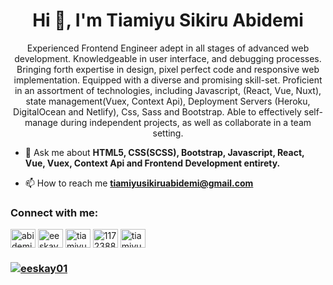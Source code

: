 <h1 align="center">Hi 👋, I'm Tiamiyu Sikiru Abidemi</h1>
<p align="center">Experienced Frontend Engineer adept in all stages of advanced web development. Knowledgeable in user interface, and debugging processes. Bringing forth expertise in design, pixel perfect code and responsive web implementation. Equipped with a diverse and promising skill-set. Proficient in an assortment of technologies, including Javascript, (React, Vue, Nuxt), state management(Vuex, Context Api), Deployment Servers (Heroku, DigitalOcean and Netlify), Css, Sass and Bootstrap. Able to effectively self-manage during independent projects, as well as collaborate in a team setting.</p>

- 💬 Ask me about **HTML5, CSS(SCSS), Bootstrap, Javascript, React, Vue, Vuex, Context Api and Frontend Development entirety.**

- 📫 How to reach me **tiamiyusikiruabidemi@gmail.com**

<h3 align="left">Connect with me:</h3>
<p align="left">
<a href="https://dev.to/abidemit" target="blank"><img align="center" src="https://raw.githubusercontent.com/rahuldkjain/github-profile-readme-generator/master/src/images/icons/Social/devto.svg" alt="abidemit" height="30" width="40" /></a>
<a href="https://twitter.com/eeskay01" target="blank"><img align="center" src="https://raw.githubusercontent.com/rahuldkjain/github-profile-readme-generator/master/src/images/icons/Social/twitter.svg" alt="eeskay01" height="30" width="40" /></a>
<a href="https://linkedin.com/in/tiamiyu-sikiru-abidemi" target="blank"><img align="center" src="https://raw.githubusercontent.com/rahuldkjain/github-profile-readme-generator/master/src/images/icons/Social/linked-in-alt.svg" alt="tiamiyu-sikiru-abidemi" height="30" width="40" /></a>
<a href="https://stackoverflow.com/users/11723888" target="blank"><img align="center" src="https://raw.githubusercontent.com/rahuldkjain/github-profile-readme-generator/master/src/images/icons/Social/stack-overflow.svg" alt="11723888" height="30" width="40" /></a>
<a href="https://fb.com/tiamiyusikiruabidemi" target="blank"><img align="center" src="https://raw.githubusercontent.com/rahuldkjain/github-profile-readme-generator/master/src/images/icons/Social/facebook.svg" alt="tiamiyusikiruabidemi" height="30" width="40" /></a>
</p>

<h3 align="left"> <a href="https://twitter.com/eeskay01" target="blank"><img src="https://img.shields.io/twitter/follow/eeskay01?logo=twitter&style=for-the-badge" alt="eeskay01" /></a> </h3>
